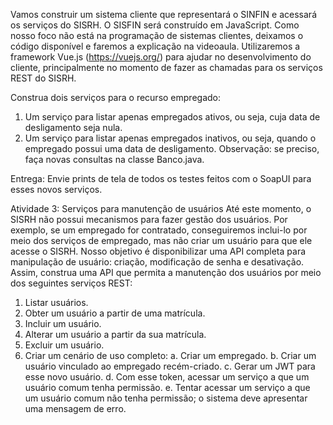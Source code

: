 Vamos construir um sistema cliente que representará o SINFIN e acessará os serviços do SISRH. O SISFIN será construído em JavaScript. Como nosso foco não está na programação de sistemas clientes, deixamos o código disponível e faremos a explicação na videoaula. Utilizaremos a framework Vue.js (https://vuejs.org/) para ajudar no desenvolvimento do cliente, principalmente no momento de fazer as chamadas para os serviços REST do SISRH.

Construa dois serviços para o recurso empregado:
1. Um serviço para listar apenas empregados ativos, ou seja, cuja data de desligamento seja nula.
2. Um serviço para listar apenas empregados inativos, ou seja, quando o empregado possui uma data
de desligamento.
Observação: se preciso, faça novas consultas na classe Banco.java.

Entrega:
Envie prints de tela de todos os testes feitos com o SoapUI para esses novos serviços.

Atividade 3: Serviços para manutenção de usuários
Até este momento, o SISRH não possui mecanismos para fazer gestão dos usuários. Por exemplo, se um
empregado for contratado, conseguiremos inclui-lo por meio dos serviços de empregado, mas não criar um
usuário para que ele acesse o SISRH.
Nosso objetivo é disponibilizar uma API completa para manipulação de usuário: criação, modificação de
senha e desativação.
Assim, construa uma API que permita a manutenção dos usuários por meio dos seguintes serviços REST:
1. Listar usuários.
2. Obter um usuário a partir de uma matrícula.
3. Incluir um usuário.
4. Alterar um usuário a partir da sua matrícula.
5. Excluir um usuário.
6. Criar um cenário de uso completo:
  a. Criar um empregado.
  b. Criar um usuário vinculado ao empregado recém-criado.
  c. Gerar um JWT para esse novo usuário.
  d. Com esse token, acessar um serviço a que um usuário comum tenha permissão.
  e. Tentar acessar um serviço a que um usuário comum não tenha permissão; o sistema deve apresentar uma mensagem de erro.
